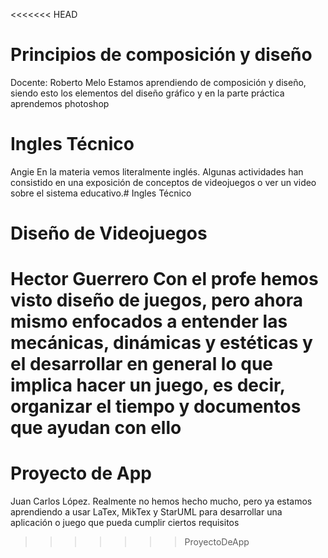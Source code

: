 <<<<<<< HEAD
# Principios de composición y diseño
Docente: Roberto Melo 
Estamos aprendiendo de composición y diseño, siendo esto los elementos del diseño gráfico y en la parte práctica aprendemos photoshop
# Ingles Técnico
Angie
En la materia vemos literalmente inglés. Algunas actividades han consistido en una exposición de conceptos de videojuegos o ver un video sobre el sistema educativo.# Ingles Técnico
# Diseño de Videojuegos
Hector Guerrero
Con el profe hemos visto diseño de juegos, pero ahora mismo enfocados a entender las mecánicas, dinámicas y estéticas y el desarrollar en general lo que implica hacer un juego, es decir, organizar el tiempo y documentos que ayudan con ello 
=======
# Proyecto de App
Juan Carlos López.
Realmente no hemos hecho mucho, pero ya estamos aprendiendo a usar LaTex, MikTex y StarUML para desarrollar una aplicación o juego que pueda cumplir ciertos requisitos
>>>>>>> ProyectoDeApp
